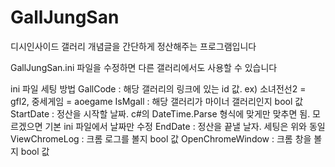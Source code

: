 # GallJungSan
디시인사이드 갤러리 개념글을 간단하게 정산해주는 프로그램입니다

GallJungSan.ini 파일을 수정하면 다른 갤러리에서도 사용할 수 있습니다


ini 파일 세팅 방법
GallCode : 해당 갤러리의 링크에 있는 id 값. ex) 소녀전선2 = gfl2, 중세게임 = aoegame
IsMgall : 해당 갤러리가 마이너 갤러리인지 bool 값
StartDate : 정산을 시작할 날짜. c#의 DateTime.Parse 형식에 맞게만 맞추면 됨. 모르겠으면 기본 ini 파일에서 날짜만 수정
EndDate : 정산을 끝낼 날자. 세팅은 위와 동일
ViewChromeLog : 크롬 로그를 볼지 bool 값
OpenChromeWindow : 크롬 창을 볼지 bool 값
